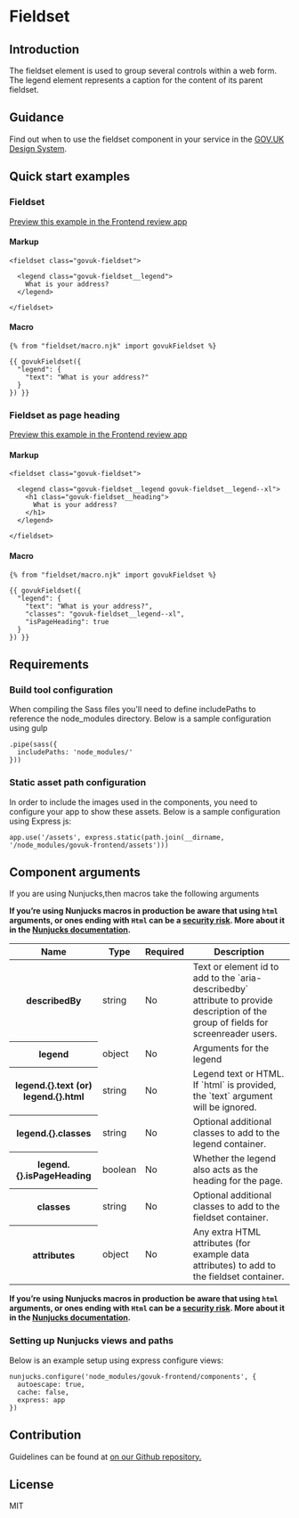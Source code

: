 # Fieldset

## Introduction

The fieldset element is used to group several controls within a web form. The legend element represents a caption for the content of its parent fieldset.

## Guidance

Find out when to use the fieldset component in your service in the [GOV.UK Design System](https://design-system.service.gov.uk/components/fieldset).

## Quick start examples

### Fieldset

[Preview this example in the Frontend review app](http://govuk-frontend-review.herokuapp.com/components/fieldset/preview)

#### Markup

    <fieldset class="govuk-fieldset">

      <legend class="govuk-fieldset__legend">
        What is your address?
      </legend>

    </fieldset>

#### Macro

    {% from "fieldset/macro.njk" import govukFieldset %}

    {{ govukFieldset({
      "legend": {
        "text": "What is your address?"
      }
    }) }}

### Fieldset as page heading

[Preview this example in the Frontend review app](http://govuk-frontend-review.herokuapp.com/components/fieldset/as-page-heading/preview)

#### Markup

    <fieldset class="govuk-fieldset">

      <legend class="govuk-fieldset__legend govuk-fieldset__legend--xl">
        <h1 class="govuk-fieldset__heading">
          What is your address?
        </h1>
      </legend>

    </fieldset>

#### Macro

    {% from "fieldset/macro.njk" import govukFieldset %}

    {{ govukFieldset({
      "legend": {
        "text": "What is your address?",
        "classes": "govuk-fieldset__legend--xl",
        "isPageHeading": true
      }
    }) }}

## Requirements

### Build tool configuration

When compiling the Sass files you'll need to define includePaths to reference the node_modules directory. Below is a sample configuration using gulp

    .pipe(sass({
      includePaths: 'node_modules/'
    }))

### Static asset path configuration

In order to include the images used in the components, you need to configure your app to show these assets. Below is a sample configuration using Express js:

    app.use('/assets', express.static(path.join(__dirname, '/node_modules/govuk-frontend/assets')))

## Component arguments

If you are using Nunjucks,then macros take the following arguments

**If you’re using Nunjucks macros in production be aware that using `html` arguments, or ones ending with `Html` can be a [security risk](https://en.wikipedia.org/wiki/Cross-site_scripting). More about it in the [Nunjucks documentation](https://mozilla.github.io/nunjucks/api.html#user-defined-templates-warning).**

<table class="govuk-table">

<thead class="govuk-table__head">

<tr class="govuk-table__row">

<th class="govuk-table__header" scope="col">Name</th>

<th class="govuk-table__header" scope="col">Type</th>

<th class="govuk-table__header" scope="col">Required</th>

<th class="govuk-table__header" scope="col">Description</th>

</tr>

</thead>

<tbody class="govuk-table__body">

<tr class="govuk-table__row">

<th class="govuk-table__header" scope="row">describedBy</th>

<td class="govuk-table__cell">string</td>

<td class="govuk-table__cell">No</td>

<td class="govuk-table__cell">Text or element id to add to the `aria-describedby` attribute to provide description of the group of fields for screenreader users.</td>

</tr>

<tr class="govuk-table__row">

<th class="govuk-table__header" scope="row">legend</th>

<td class="govuk-table__cell">object</td>

<td class="govuk-table__cell">No</td>

<td class="govuk-table__cell">Arguments for the legend</td>

</tr>

<tr class="govuk-table__row">

<th class="govuk-table__header" scope="row">legend.{}.text (or) legend.{}.html</th>

<td class="govuk-table__cell">string</td>

<td class="govuk-table__cell">No</td>

<td class="govuk-table__cell">Legend text or HTML. If `html` is provided, the `text` argument will be ignored.</td>

</tr>

<tr class="govuk-table__row">

<th class="govuk-table__header" scope="row">legend.{}.classes</th>

<td class="govuk-table__cell">string</td>

<td class="govuk-table__cell">No</td>

<td class="govuk-table__cell">Optional additional classes to add to the legend container.</td>

</tr>

<tr class="govuk-table__row">

<th class="govuk-table__header" scope="row">legend.{}.isPageHeading</th>

<td class="govuk-table__cell">boolean</td>

<td class="govuk-table__cell">No</td>

<td class="govuk-table__cell">Whether the legend also acts as the heading for the page.</td>

</tr>

<tr class="govuk-table__row">

<th class="govuk-table__header" scope="row">classes</th>

<td class="govuk-table__cell">string</td>

<td class="govuk-table__cell">No</td>

<td class="govuk-table__cell">Optional additional classes to add to the fieldset container.</td>

</tr>

<tr class="govuk-table__row">

<th class="govuk-table__header" scope="row">attributes</th>

<td class="govuk-table__cell">object</td>

<td class="govuk-table__cell">No</td>

<td class="govuk-table__cell">Any extra HTML attributes (for example data attributes) to add to the fieldset container.</td>

</tr>

</tbody>

</table>

**If you’re using Nunjucks macros in production be aware that using `html` arguments, or ones ending with `Html` can be a [security risk](https://en.wikipedia.org/wiki/Cross-site_scripting). More about it in the [Nunjucks documentation](https://mozilla.github.io/nunjucks/api.html#user-defined-templates-warning).**

### Setting up Nunjucks views and paths

Below is an example setup using express configure views:

    nunjucks.configure('node_modules/govuk-frontend/components', {
      autoescape: true,
      cache: false,
      express: app
    })

## Contribution

Guidelines can be found at [on our Github repository.](https://github.com/alphagov/govuk-frontend/blob/master/CONTRIBUTING.md "link to contributing guidelines on our github repository")

## License

MIT